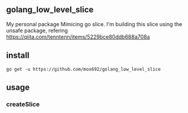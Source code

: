 ## golang_low_level_slice
My personal package Mimicing go slice.
I'm building this slice using the unsafe package, refering https://qiita.com/tenntenn/items/5229bce80ddb688a708a

## install
`go get -u https://github.com/mox692/golang_low_level_slice`

## usage

### createSlice
